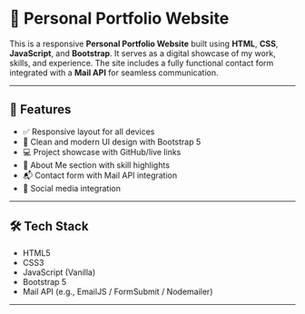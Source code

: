 # 💼 Personal Portfolio Website

This is a responsive **Personal Portfolio Website** built using **HTML**, **CSS**, **JavaScript**, and **Bootstrap**. It serves as a digital showcase of my work, skills, and experience. The site includes a fully functional contact form integrated with a **Mail API** for seamless communication.

--- --
 
## 🚀 Features  

- ✅ Responsive layout for all devices
- 🎨 Clean and modern UI design with Bootstrap 5 
- 💻 Project showcase with GitHub/live links
- 👤 About Me section with skill highlights
- 📬 Contact form with Mail API integration
- 🔗 Social media integration

---

## 🛠️ Tech Stack

- HTML5 
- CSS3
- JavaScript (Vanilla)
- Bootstrap 5
- Mail API (e.g., EmailJS / FormSubmit / Nodemailer)

---



